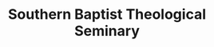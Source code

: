 ---
layout: repo
title: "Southern Baptist Theological Seminary"
id: 18795
permalink: repos/18795/
---